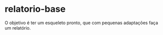 # relatorio-base
O objetivo é ter um esqueleto pronto, que com pequenas adaptações faça um relatório.
